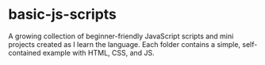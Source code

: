 # basic-js-scripts
A growing collection of beginner-friendly JavaScript scripts and mini projects created as I learn the language. Each folder contains a simple, self-contained example with HTML, CSS, and JS.
